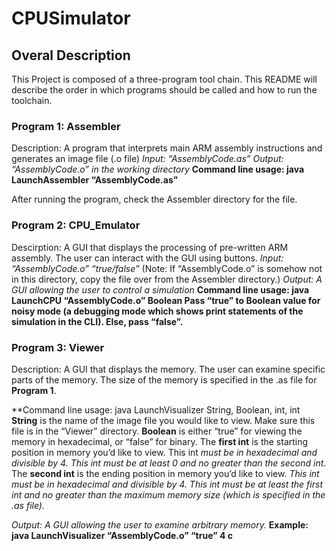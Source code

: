 # CPUSimulator
## Overal Description
This Project is composed of a three-program tool chain. This README will describe the order in which programs should be called and how to run the toolchain.

### Program 1: Assembler
Description: A program that interprets main ARM assembly instructions and generates an image file (.o file)
*Input: “AssemblyCode.as”*
*Output: “AssemblyCode.o” in the working directory*
**Command line usage:
java LaunchAssembler “AssemblyCode.as”**

After running the program, check the Assembler directory for the file.

### Program 2: CPU_Emulator
Descirption: A GUI that displays the processing of pre-written ARM assembly. The user can interact with the GUI using buttons.
*Input: “AssemblyCode.o” “true/false”*
(Note: If “AssemblyCode.o” is somehow not in this directory, copy the file over from the Assembler directory.)
*Output: A GUI allowing the user to control a simulation*
**Command line usage:
java LaunchCPU “AssemblyCode.o” Boolean
Pass “true” to Boolean value for noisy mode (a debugging mode which shows print statements of the simulation in the CLI). Else, pass “false”.**

### Program 3: Viewer
Description: A GUI that displays the memory. The user can examine specific parts of the memory. The size of the memory is specified in the .as file for **Program 1**.

**Command line usage:
java LaunchVisualizer String, Boolean, int, int
**String** is the name of the image file you would like to view. Make sure this file is in the “Viewer” directory. **Boolean** is either “true” for viewing the memory in hexadecimal, or “false” for binary.
The **first int** is the starting position in memory you’d like to view. This int *must be in hexadecimal and divisible by 4. This int must be at least 0 and no greater than the second int.*
The **second int** is the ending position in memory you’d like to view. *This int must be in
hexadecimal and divisible by 4. This int must be at least the first int and no greater than the
maximum memory size (which is specified in the .as file).*

*Output: A GUI allowing the user to examine arbitrary memory.*
**Example: java LaunchVisualizer “AssemblyCode.o” “true” 4 c**
